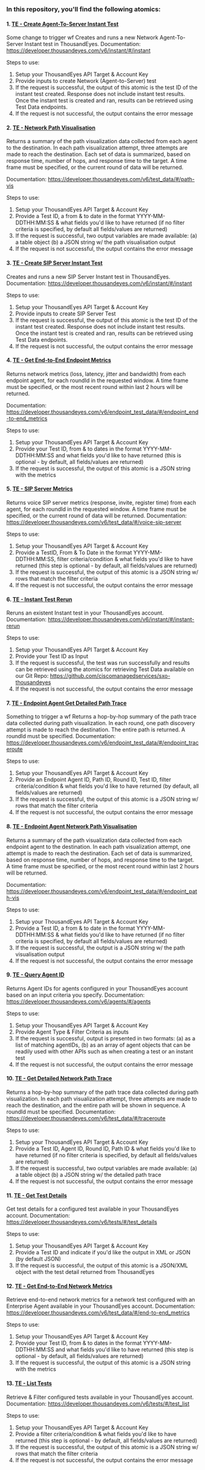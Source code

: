 ### In this repository, you'll find the following atomics:


#### 1. [TE - Create Agent-To-Server Instant Test](/TE-CreateNetworkInstantTest__definition_workflow_01PA0SYZA23QH2AuC1VUrkF6l1d5hKzSQkB)

Some change to trigger wf Creates and runs a new Network Agent-To-Server Instant test in ThousandEyes.
Documentation: https://developer.thousandeyes.com/v6/instant/#/instant

Steps to use:
1. Setup your ThousandEyes API Target & Account Key
2. Provide inputs to create Network (Agent-to-Server) test
3. If the request is successful, the output of this atomic is the test ID of the instant test created. Response does not include instant test results. Once the instant test is created and ran, results can be retrieved using Test Data endpoints. 
4. If the request is not successful, the output contains the error message

#### 2. [TE - Network Path Visualisation](/TE-NetworkPathVisualisation__definition_workflow_01P9TL04P9X864dEp8yCSXvEcuzPdZSoMDf)

Returns a summary of the path visualization data collected from each agent to the destination. In each path visualization attempt, three attempts are made to reach the destination. Each set of data is summarized, based on response time, number of hops, and response time to the target. A time frame must be specified, or the current round of data will be returned.

Documentation: https://developer.thousandeyes.com/v6/test_data/#/path-vis

Steps to use:
1. Setup your ThousandEyes API Target & Account Key
2. Provide a Test ID, a from & to date in the format YYYY-MM-DDTHH:MM:SS & what fields you'd like to have returned (if no filter criteria is specified, by default all fields/values are returned)
3. If the request is successful, two output variables are made available: (a) a table object (b) a JSON string w/ the path visualisation output
4. If the request is not successful, the output contains the error message

#### 3. [TE - Create SIP Server Instant Test](/TE-CreateSIPInstantTest__definition_workflow_01P9KSGNAP67I2SqSGJ8iZb82MP34bcCpUc)

Creates and runs a new SIP Server Instant test in ThousandEyes.
Documentation: https://developer.thousandeyes.com/v6/instant/#/instant

Steps to use:
1. Setup your ThousandEyes API Target & Account Key
2. Provide inputs to create SIP Server Test
3. If the request is successful, the output of this atomic is the test ID of the instant test created. Response does not include instant test results. Once the instant test is created and ran, results can be retrieved using Test Data endpoints. 
4. If the request is not successful, the output contains the error message

#### 4. [TE - Get End-to-End Endpoint Metrics](/TE-GetE2EEndpointMetrics__definition_workflow_01PARTN8KKXYV5wkWa8qsJtPxcJtLzAkbE5)

Returns network metrics (loss, latency, jitter and bandwidth) from each endpoint agent, for each roundId in the requested window. A time frame must be specified, or the most recent round within last 2 hours will be returned.

Documentation: https://developer.thousandeyes.com/v6/endpoint_test_data/#/endpoint_end-to-end_metrics

Steps to use:
1. Setup your ThousandEyes API Target & Account Key
2. Provide your Test ID, from & to dates in the format YYYY-MM-DDTHH:MM:SS and what fields you'd like to have returned (this is optional - by default, all fields/values are returned)
3. If the request is successful, the output of this atomic is a JSON string with the metrics 

#### 5. [TE - SIP Server Metrics](/TE-SIPServerMetrics__definition_workflow_01P90GVPWL8F16DvqwofSVwGBOQMKWCxeV9)

Returns voice SIP server metrics (response, invite, register time) from each agent, for each roundId in the requested window. A time frame must be specified, or the current round of data will be returned.
Documentation: https://developer.thousandeyes.com/v6/test_data/#/voice-sip-server

Steps to use:
1. Setup your ThousandEyes API Target & Account Key
2. Provide a TestID, From & To Date in the format YYYY-MM-DDTHH:MM:SS, filter criteria/condition & what fields you'd like to have returned (this step is optional - by default, all fields/values are returned)
3. If the request is successful, the output of this atomic is a JSON string w/ rows that match the filter criteria
4. If the request is not successful, the output contains the error message

#### 6. [TE - Instant Test Rerun](/TE-InstantTestRerun__definition_workflow_01P8Z4V1K7OOH37DF10BeSfL3f5JSRFTQKL)

Reruns an existent Instant test in your ThousandEyes account. 
Documentation: https://developer.thousandeyes.com/v6/instant/#/instant-rerun

Steps to use:
1. Setup your ThousandEyes API Target & Account Key
2. Provide your Test ID as Input
3. If the request is successful, the test was run successfully and results can be retrieved using the atomics for retrieving Test Data available on our Git Repo: https://github.com/ciscomanagedservices/sxo-thousandeyes
4. If the request is not successful, the output contains the error message

#### 7. [TE - Endpoint Agent Get Detailed Path Trace](/TE-EndpointAgentGetDetailedPathTrace__definition_workflow_01PARZE1PAOTG2qTw6VsxrqwPju7Urxi0cB)

Something to trigger a wf Returns a hop-by-hop summary of the path trace data collected during path visualization. In each round, one path discovery attempt is made to reach the destination. The entire path is returned. A roundId must be specified.
Documentation: https://developer.thousandeyes.com/v6/endpoint_test_data/#/endpoint_traceroute

Steps to use:
1. Setup your ThousandEyes API Target & Account Key
2. Provide an Endpoint Agent ID, Path ID, Round ID, Test ID, filter criteria/condition & what fields you'd like to have returned (by default, all fields/values are returned)
3. If the request is successful, the output of this atomic is a JSON string w/ rows that match the filter criteria
4. If the request is not successful, the output contains the error message

#### 8. [TE - Endpoint Agent Network Path Visualisation](/TE-EndpointAgentNWPathVis__definition_workflow_01PARNVHLVALO7RQtBimWR4MgGHNpevqzcM)

Returns a summary of the path visualization data collected from each endpoint agent to the destination. In each path visualization attempt, one attempt is made to reach the destination. Each set of data is summarized, based on response time, number of hops, and response time to the target. A time frame must be specified, or the most recent round within last 2 hours will be returned.

Documentation: https://developer.thousandeyes.com/v6/endpoint_test_data/#/endpoint_path-vis

Steps to use:
1. Setup your ThousandEyes API Target & Account Key
2. Provide a Test ID, a from & to date in the format YYYY-MM-DDTHH:MM:SS & what fields you'd like to have returned (if no filter criteria is specified, by default all fields/values are returned)
3. If the request is successful, the output is a JSON string w/ the path visualisation output
4. If the request is not successful, the output contains the error message

#### 9. [TE - Query Agent ID ](/TE-QueryAgentID__definition_workflow_01P9TCQUAG0DD5OYkfuXZ51Fp41xC2mRJi2)

Returns Agent IDs for agents configured in your ThousandEyes account based on an input criteria you specify. 
Documentation: https://developer.thousandeyes.com/v6/agents/#/agents

Steps to use:
1. Setup your ThousandEyes API Target & Account Key
2. Provide Agent Type & Filter Criteria as inputs
3. If the request is successful, output is presented in two formats: (a) as a list of matching agentIDs, (b) as an array of agent objects that can be readily used with other APIs such as when creating a test or an instant test
4. If the request is not successful, the output contains the error message

#### 10. [TE - Get Detailed Network Path Trace](/TE-GetDetailedNWPathTrace__definition_workflow_01PAQU6ZBFLHY1nL2kdW3FMq2ToSHGdfyVR)

Returns a hop-by-hop summary of the path trace data collected during path visualization. In each path visualization attempt, three attempts are made to reach the destination, and the entire path will be shown in sequence. A roundId must be specified. 
Documentation: https://developer.thousandeyes.com/v6/test_data/#/traceroute

Steps to use:
1. Setup your ThousandEyes API Target & Account Key
2. Provide a Test ID, Agent ID, Round ID, Path ID & what fields you'd like to have returned (if no filter criteria is specified, by default all fields/values are returned)
3. If the request is successful, two output variables are made available: (a) a table object (b) a JSON string w/ the detailed path trace
4. If the request is not successful, the output contains the error message

#### 11. [TE - Get Test Details](/TE-GetTestDetails__definition_workflow_01P8WJT3O5873768U3UiQRXscSJNDklot45)

Get test details for a configured test available in your ThousandEyes account. 
Documentation: https://developer.thousandeyes.com/v6/tests/#/test_details

Steps to use:
1. Setup your ThousandEyes API Target & Account Key
2. Provide a Test ID and indicate if you'd like the output in XML or JSON (by default JSON)
3. If the request is successful, the output of this atomic is a JSON/XML object with the test detail returned from ThousandEyes

#### 12. [TE - Get End-to-End Network Metrics](/TE-GetE2ENetworkMetrics__definition_workflow_01P8XWJZ16DLH0RHdFwycXiEGN2UqCkRcsA)

Retrieve end-to-end network metrics for a network test configured with an Enterprise Agent available in your ThousandEyes account. 
Documentation: https://developer.thousandeyes.com/v6/test_data/#/end-to-end_metrics

Steps to use:
1. Setup your ThousandEyes API Target & Account Key
2. Provide your Test ID, from & to dates in the format YYYY-MM-DDTHH:MM:SS and what fields you'd like to have returned (this step is optional - by default, all fields/values are returned)
3. If the request is successful, the output of this atomic is a JSON string with the metrics 

#### 13. [TE - List Tests](/TE-ListTests__definition_workflow_01P64NCSLWBSV7DQX4JFLMdEUnmyzFttPhe)

Retrieve & Filter configured tests available in your ThousandEyes account. 
Documentation: https://developer.thousandeyes.com/v6/tests/#/test_list

Steps to use:
1. Setup your ThousandEyes API Target & Account Key
2. Provide a filter criteria/condition & what fields you'd like to have returned (this step is optional - by default, all fields/values are returned)
3. If the request is successful, the output of this atomic is a JSON string w/ rows that match the filter criteria
4. If the request is not successful, the output contains the error message

